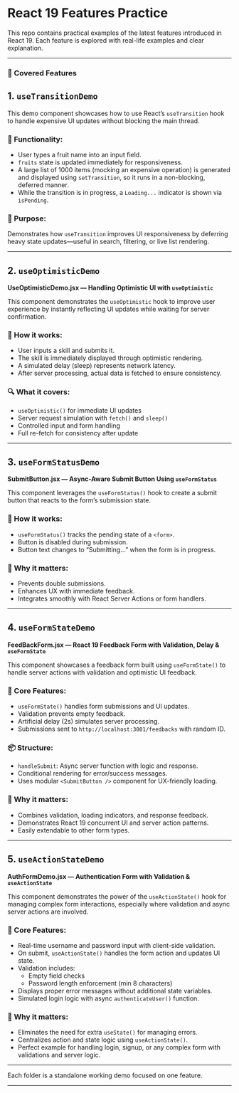 # React 19 Features Practice

This repo contains practical examples of the latest features introduced in React 19. Each feature is explored with real-life examples and clear explanation.

---

### 🚀 Covered Features

## 1. `useTransitionDemo`

This demo component showcases how to use React’s `useTransition` hook to handle expensive UI updates without blocking the main thread.

### 🔧 Functionality:
- User types a fruit name into an input field.
- `fruits` state is updated immediately for responsiveness.
- A large list of 1000 items (mocking an expensive operation) is generated and displayed using `setTransition`, so it runs in a non-blocking, deferred manner.
- While the transition is in progress, a `Loading...` indicator is shown via `isPending`.

### 🧠 Purpose:
Demonstrates how `useTransition` improves UI responsiveness by deferring heavy state updates—useful in search, filtering, or live list rendering.

---

## 2. `useOptimisticDemo`

**UseOptimisticDemo.jsx — Handling Optimistic UI with `useOptimistic`**

This component demonstrates the `useOptimistic` hook to improve user experience by instantly reflecting UI updates while waiting for server confirmation.

### 🔧 How it works:
- User inputs a skill and submits it.
- The skill is immediately displayed through optimistic rendering.
- A simulated delay (sleep) represents network latency.
- After server processing, actual data is fetched to ensure consistency.

### 🔍 What it covers:
- `useOptimistic()` for immediate UI updates
- Server request simulation with `fetch()` and `sleep()`
- Controlled input and form handling
- Full re-fetch for consistency after update

---

## 3. `useFormStatusDemo`

**SubmitButton.jsx — Async-Aware Submit Button Using `useFormStatus`**

This component leverages the `useFormStatus()` hook to create a submit button that reacts to the form’s submission state.

### 🔧 How it works:
- `useFormStatus()` tracks the pending state of a `<form>`.
- Button is disabled during submission.
- Button text changes to “Submitting...” when the form is in progress.

### 🚀 Why it matters:
- Prevents double submissions.
- Enhances UX with immediate feedback.
- Integrates smoothly with React Server Actions or form handlers.

---

## 4. `useFormStateDemo`

**FeedBackForm.jsx — React 19 Feedback Form with Validation, Delay & `useFormState`**

This component showcases a feedback form built using `useFormState()` to handle server actions with validation and optimistic UI feedback.

### 🔧 Core Features:
- `useFormState()` handles form submissions and UI updates.
- Validation prevents empty feedback.
- Artificial delay (2s) simulates server processing.
- Submissions sent to `http://localhost:3001/feedbacks` with random ID.

### 📦 Structure:
- `handleSubmit`: Async server function with logic and response.
- Conditional rendering for error/success messages.
- Uses modular `<SubmitButton />` component for UX-friendly loading.

### 🚀 Why it matters:
- Combines validation, loading indicators, and response feedback.
- Demonstrates React 19 concurrent UI and server action patterns.
- Easily extendable to other form types.

---

## 5. `useActionStateDemo`

**AuthFormDemo.jsx — Authentication Form with Validation & `useActionState`**

This component demonstrates the power of the `useActionState()` hook for managing complex form interactions, especially where validation and async server actions are involved.

### 🔧 Core Features:
- Real-time username and password input with client-side validation.
- On submit, `useActionState()` handles the form action and updates UI state.
- Validation includes:
  - Empty field checks
  - Password length enforcement (min 8 characters)
- Displays proper error messages without additional state variables.
- Simulated login logic with async `authenticateUser()` function.

### 🚀 Why it matters:
- Eliminates the need for extra `useState()` for managing errors.
- Centralizes action and state logic using `useActionState()`.
- Perfect example for handling login, signup, or any complex form with validations and server logic.

---

Each folder is a standalone working demo focused on one feature.

---
